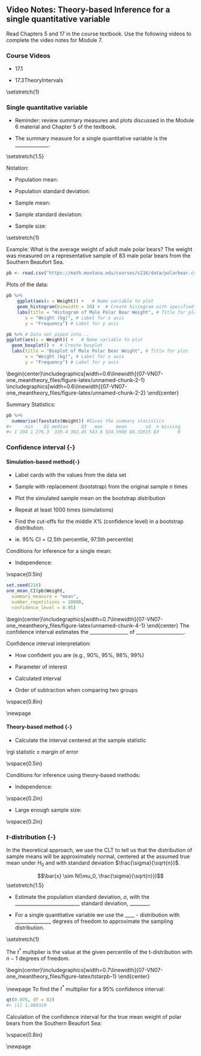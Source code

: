 ## Video Notes: Theory-based Inference for a single quantitative variable 

Read Chapters 5 and 17 in the course textbook.  Use the following videos to complete the video notes for Module 7.

### Course Videos

* 17.1

* 17.3TheoryIntervals

\setstretch{1}


### Single quantitative variable

* Reminder: review summary measures and plots discussed in the Module 6 material and Chapter 5 of the textbook.

* The summary measure for a single quantitative variable is the ______________.

\setstretch{1.5}

Notation:

- Population mean:

- Population standard deviation:

- Sample mean:

- Sample standard deviation:

- Sample size:

\setstretch{1}

Example:  What is the average weight of adult male polar bears?  The weight was measured on a representative sample of 83 male polar bears from the Southern Beaufort Sea.


``` r
pb <- read.csv("https://math.montana.edu/courses/s216/data/polarbear.csv")
```

Plots of the data:


``` r
pb %>%
    ggplot(aes(x = Weight)) +   # Name variable to plot
    geom_histogram(binwidth = 10) +  # Create histogram with specified binwidth
    labs(title = "Histogram of Male Polar Bear Weight", # Title for plot
       x = "Weight (kg)", # Label for x axis
       y = "Frequency") # Label for y axis

pb %>% # Data set piped into...
ggplot(aes(x = Weight)) +   # Name variable to plot
  geom_boxplot() +  # Create boxplot
  labs(title = "Boxplot of Male Polar Bear Weight", # Title for plot
       x = "Weight (kg)", # Label for x axis
       y = "Frequency") # Label for y axis
```



\begin{center}\includegraphics[width=0.6\linewidth]{07-VN07-one_meantheory_files/figure-latex/unnamed-chunk-2-1} \includegraphics[width=0.6\linewidth]{07-VN07-one_meantheory_files/figure-latex/unnamed-chunk-2-2} \end{center}

Summary Statistics:


``` r
pb %>%
  summarise(favstats(Weight)) #Gives the summary statistics
#>     min    Q1 median     Q3   max     mean       sd  n missing
#> 1 104.1 276.3  339.4 382.45 543.6 324.5988 88.32615 83       0
```
### Confidence interval {-}

#### Simulation-based method{-}

* Label cards with the values from the data set

* Sample with replacement (bootstrap) from the original sample $n$ times

* Plot the simulated sample mean on the bootstrap distribution

* Repeat at least 1000 times (simulations)

* Find the cut-offs for the middle X% (confidence level) in a bootstrap distribution.

* ie. 95% CI = (2.5th percentile, 97.5th percentile)

Conditions for inference for a single mean:

- Independence:

\vspace{0.5in}


``` r
set.seed(216)
one_mean_CI(pb$Weight,
  summary_measure = "mean",
  number_repetitions = 10000,
  confidence_level = 0.95)
```



\begin{center}\includegraphics[width=0.7\linewidth]{07-VN07-one_meantheory_files/figure-latex/unnamed-chunk-4-1} \end{center}
The confidence interval estimates the ________________
of ____________________.

Confidence interval interpretation:

* How confident you are (e.g., 90%, 95%, 98%, 99%)

* Parameter of interest

* Calculated interval

* Order of subtraction when comparing two groups

\vspace{0.8in}

\newpage

#### Theory-based method {-}

* Calculate the interval centered at the sample statistic

\rgi $\text{statistic} \pm \text{margin of error}$

\vspace{0.5in}

Conditions for inference using theory-based methods:

- Independence:

\vspace{0.2in}

- Large enough sample size:

\vspace{0.2in}

### $t$-distribution {-}

In the theoretical approach, we use the CLT to tell us that the distribution of sample means will be approximately normal, centered at the assumed true mean under $H_0$ and with standard deviation $\frac{\sigma}{\sqrt{n}}$.

$$\bar{x} \sim N(\mu_0, \frac{\sigma}{\sqrt{n}})$$
\setstretch{1.5}

* Estimate the population standard deviation, $\sigma$, with the
___________________________ standard deviation, ________.

* For a single quantitative variable we use the ____ - distribution
with _______________
degrees of freedom to approximate the sampling distribution.

\setstretch{1}

The $t^*$ multiplier is the value at the given percentile of the t-distribution with $n - 1$ degrees of freedom.


\begin{center}\includegraphics[width=0.7\linewidth]{07-VN07-one_meantheory_files/figure-latex/tstarpb-1} \end{center}

\newpage
To find the $t^*$ multiplier for a 95\% confidence interval:


``` r
qt(0.975, df = 82)
#> [1] 1.989319
```
Calculation of the confidence interval for the true mean weight of polar bears from the Southern Beaufort Sea:

\vspace{0.8in}

\newpage
